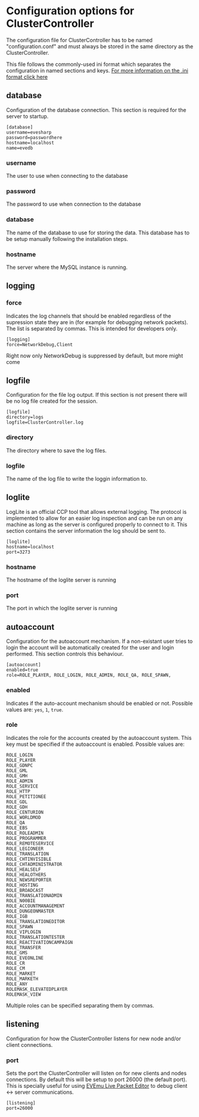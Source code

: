 # Configuration options for ClusterController
The configuration file for ClusterController has to be named "configuration.conf" and must always be stored in the same directory as the ClusterController.

This file follows the commonly-used ini format which separates the configuration in named sections and keys. [For more information on the .ini format click here](https://en.wikipedia.org/wiki/INI_file)

## database
Configuration of the database connection. This section is required for the server to startup.

```
[database]
username=evesharp
password=passwordhere
hostname=localhost
name=evedb
```

### username
The user to use when connecting to the database
### password
The password to use when connection to the database
### database
The name of the database to use for storing the data. This database has to be setup manually following the installation steps.
### hostname
The server where the MySQL instance is running.

## logging
### force
Indicates the log channels that should be enabled regardless of the supression state they are in (for example for debugging network packets). The list is separated by commas. This is intended for developers only.

```
[logging]
force=NetworkDebug,Client
```

Right now only NetworkDebug is suppressed by default, but more might come

## logfile
Configuration for the file log output. If this section is not present there will be no log file created for the session.

```
[logfile]
directory=logs
logfile=ClusterController.log
```

### directory
The directory where to save the log files.

### logfile
The name of the log file to write the loggin information to.

## loglite
LogLite is an official CCP tool that allows external logging. The protocol is implemented to allow for an easier log inspection and can be run on any machine as long as the server is configured properly to connect to it. This section contains the server information the log should be sent to.

```
[loglite]
hostname=localhost
port=3273
```

### hostname
The hostname of the loglite server is running
### port
The port in which the loglite server is running

## autoaccount
Configuration for the autoaccount mechanism. If a non-existant user tries to login the account will be automatically created for the user and login performed. This section controls this behaviour.

```
[autoaccount]
enabled=true
role=ROLE_PLAYER, ROLE_LOGIN, ROLE_ADMIN, ROLE_QA, ROLE_SPAWN, 
```
### enabled
Indicates if the auto-account mechanism should be enabled or not. Possible values are: ```yes```, ```1```, ```true```.
### role
Indicates the role for the accounts created by the autoaccount system. This key must be specified if the autoaccount is enabled. Possible values are:
```
ROLE_LOGIN
ROLE_PLAYER
ROLE_GDNPC
ROLE_GML
ROLE_GMH
ROLE_ADMIN
ROLE_SERVICE
ROLE_HTTP
ROLE_PETITIONEE
ROLE_GDL
ROLE_GDH
ROLE_CENTURION
ROLE_WORLDMOD
ROLE_QA
ROLE_EBS
ROLE_ROLEADMIN
ROLE_PROGRAMMER
ROLE_REMOTESERVICE
ROLE_LEGIONEER
ROLE_TRANSLATION
ROLE_CHTINVISIBLE
ROLE_CHTADMINISTRATOR
ROLE_HEALSELF
ROLE_HEALOTHERS
ROLE_NEWSREPORTER
ROLE_HOSTING
ROLE_BROADCAST
ROLE_TRANSLATIONADMIN
ROLE_N00BIE
ROLE_ACCOUNTMANAGEMENT
ROLE_DUNGEONMASTER
ROLE_IGB
ROLE_TRANSLATIONEDITOR
ROLE_SPAWN
ROLE_VIPLOGIN
ROLE_TRANSLATIONTESTER
ROLE_REACTIVATIONCAMPAIGN
ROLE_TRANSFER
ROLE_GMS
ROLE_EVEONLINE
ROLE_CR
ROLE_CM
ROLE_MARKET
ROLE_MARKETH
ROLE_ANY
ROLEMASK_ELEVATEDPLAYER
ROLEMASK_VIEW
```

Multiple roles can be specified separating them by commas.

## listening
Configuration for how the ClusterController listens for new node and/or client connections.

### port
Sets the port the ClusterController will listen on for new clients and nodes connections. By default this will be setup to port 26000 (the default port). This is specially useful for using [EVEmu Live Packet Editor](https://github.com/Almamu/EVEmu-live-packet-editor) to debug client <-> server communications.

```
[listening]
port=26000
```